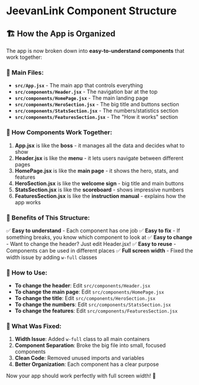 # JeevanLink Component Structure

## 🏗️ How the App is Organized

The app is now broken down into **easy-to-understand components** that work together:

### 📁 Main Files:
- **`src/App.jsx`** - The main app that controls everything
- **`src/components/Header.jsx`** - The navigation bar at the top
- **`src/components/HomePage.jsx`** - The main landing page
- **`src/components/HeroSection.jsx`** - The big title and buttons section
- **`src/components/StatsSection.jsx`** - The numbers/statistics section
- **`src/components/FeaturesSection.jsx`** - The "How it works" section

### 🔄 How Components Work Together:

1. **App.jsx** is like the **boss** - it manages all the data and decides what to show
2. **Header.jsx** is like the **menu** - it lets users navigate between different pages
3. **HomePage.jsx** is like the **main page** - it shows the hero, stats, and features
4. **HeroSection.jsx** is like the **welcome sign** - big title and main buttons
5. **StatsSection.jsx** is like the **scoreboard** - shows impressive numbers
6. **FeaturesSection.jsx** is like the **instruction manual** - explains how the app works

### 🎯 Benefits of This Structure:

✅ **Easy to understand** - Each component has one job
✅ **Easy to fix** - If something breaks, you know which component to look at
✅ **Easy to change** - Want to change the header? Just edit Header.jsx!
✅ **Easy to reuse** - Components can be used in different places
✅ **Full screen width** - Fixed the width issue by adding `w-full` classes

### 🚀 How to Use:

- **To change the header**: Edit `src/components/Header.jsx`
- **To change the main page**: Edit `src/components/HomePage.jsx`
- **To change the title**: Edit `src/components/HeroSection.jsx`
- **To change the numbers**: Edit `src/components/StatsSection.jsx`
- **To change the features**: Edit `src/components/FeaturesSection.jsx`

### 🔧 What Was Fixed:

1. **Width Issue**: Added `w-full` class to all main containers
2. **Component Separation**: Broke the big file into small, focused components
3. **Clean Code**: Removed unused imports and variables
4. **Better Organization**: Each component has a clear purpose

Now your app should work perfectly with full screen width! 🎉
